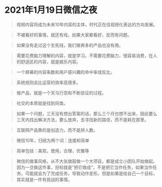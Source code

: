 # 2021年1月19日微信之夜

> 视频内容将成为未来10年内容的主体，时代正在往视频化表达的方向发展。

> 不被看好的事情，就还有戏，如果大家都看好，反而有问题。

> 如果没有走过这个生死线，我们做再多的产品也没有用。

> 需要花费脑力理解的内容，就是学习。不需要花费脑力，很容易消费，在人的舒适区的内容，就是娱乐内容。

> 一个屏幕的内容条数和用户感兴趣的命中率成反比。

> 系统规则会比运营的效率高很多。

> 做产品，就是一个天马行空和不断验证的过程。

> 社交的本质就是找到同类。

> 如果一个问题，三天没有想出答案的话，那么三个月也想不出来，因此要么三天内找出解决方法，要么放弃，去寻找新的路径，而不是耗在那里。

> 互联网产品靠的是创造力，而不是拼人数。

> 微信10年，归结为两个词：连接和简单

> 简单包括：美观，使用，合理，优雅等

> 微信的做事风格，从不大张旗鼓做一个大项目，都是成立小团队开始做起。因为一旦做这件事，目标就是”把它做成“，不是把它当作任务，如果当作任务，可能就会为了完成任务，导致动作变形。但是如果是给自己一个目标，其实就是一件有挑战的事情。